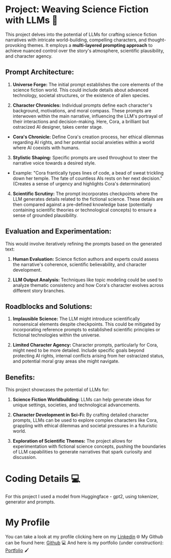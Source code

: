 # Project: Weaving Science Fiction with LLMs 💭

This project delves into the potential of LLMs for crafting science fiction narratives with intricate world-building, compelling characters, and thought-provoking themes. It employs a **multi-layered prompting approach** to achieve nuanced control over the story's atmosphere, scientific plausibility, and character agency.

## Prompt Architecture:

1. **Universe Forge:** The initial prompt establishes the core elements of the science fiction world. This could include details about advanced technology, societal structures, or the existence of alien species.

2. **Character Chronicles:** Individual prompts define each character's background, motivations, and moral compass. These prompts are interwoven within the main narrative, influencing the LLM's portrayal of their interactions and decision-making. Here, Cora, a brilliant but ostracized AI designer, takes center stage.

- **Cora's Chronicle:** Define Cora's creation process, her ethical dilemmas regarding AI rights, and her potential social anxieties within a world where AI coexists with humans.

3. **Stylistic Shaping:** Specific prompts are used throughout to steer the narrative voice towards a desired style.

- Example: "Cora frantically types lines of code, a bead of sweat trickling down her temple. The fate of countless AIs rests on her next decision." (Creates a sense of urgency and highlights Cora's determination)

4. **Scientific Scrutiny:** The prompt incorporates checkpoints where the LLM generates details related to the fictional science. These details are then compared against a pre-defined knowledge base (potentially containing scientific theories or technological concepts) to ensure a sense of grounded plausibility.

## Evaluation and Experimentation:

This would involve iteratively refining the prompts based on the generated text:

1. **Human Evaluation:** Science fiction authors and experts could assess the narrative's coherence, scientific believability, and character development.

2. **LLM Output Analysis:** Techniques like topic modeling could be used to analyze thematic consistency and how Cora's character evolves across different story branches.

## Roadblocks and Solutions:

1. **Implausible Science:** The LLM might introduce scientifically nonsensical elements despite checkpoints. This could be mitigated by incorporating reference prompts to established scientific principles or fictional technologies within the universe.

2. **Limited Character Agency:** Character prompts, particularly for Cora, might need to be more detailed. Include specific goals beyond protecting AI rights, internal conflicts arising from her ostracized status, and potential moral gray areas she might navigate.

## Benefits:

This project showcases the potential of LLMs for:

1. **Science Fiction Worldbuilding:** LLMs can help generate ideas for unique settings, societies, and technological advancements.

2. **Character Development in Sci-Fi:** By crafting detailed character prompts, LLMs can be used to explore complex characters like Cora, grappling with ethical dilemmas and societal pressures in a futuristic world.

3. **Exploration of Scientific Themes:** The project allows for experimentation with fictional science concepts, pushing the boundaries of LLM capabilities to generate narratives that spark curiosity and discussion.

# Coding Details :computer:

For this project I used a model from Huggingface - gpt2, using tokenizer, generator and prompts. 

# My Profile

You can take a look at my profile clicking here on my [Linkedin](www.linkedin.com/in/lorenamelodev) 🌐
My Github can be found here: [Github](https://github.com/lorenamelos/) 💻
And here is my portfolio (under construction): [Portfolio](https://troopl.com/lorenamelos) 🖌
